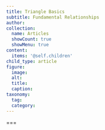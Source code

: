 ```yaml
---
title: Triangle Basics
subtitle: Fundamental Relationships
author:
collection:
  name: Articles
  showCount: true
  showMenu: true
content:
  items: '@self.children'
child_type: article
figure:
  image:
  alt:
  title:
  caption:
taxonomy:
  tag:
  category:
---
```




===
